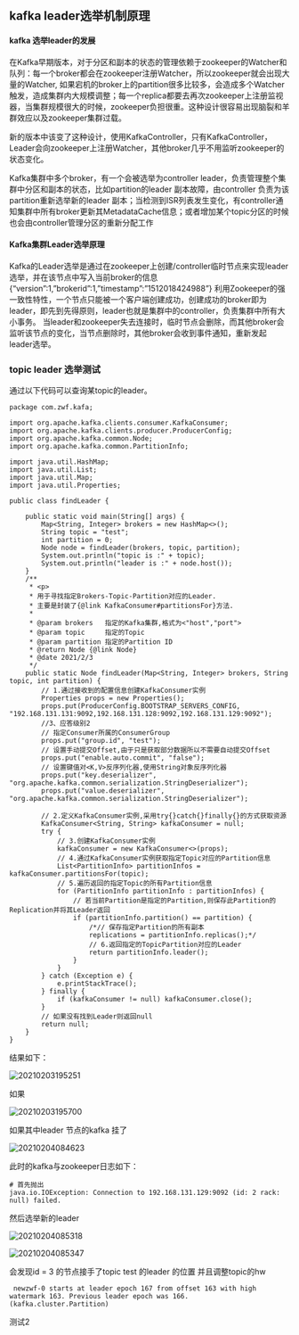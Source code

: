 
## kafka leader选举机制原理

#### kafka 选举leader的发展

在Kafka早期版本，对于分区和副本的状态的管理依赖于zookeeper的Watcher和队列：每一个broker都会在zookeeper注册Watcher，所以zookeeper就会出现大量的Watcher, 如果宕机的broker上的partition很多比较多，会造成多个Watcher触发，造成集群内大规模调整；每一个replica都要去再次zookeeper上注册监视器，当集群规模很大的时候，zookeeper负担很重。这种设计很容易出现脑裂和羊群效应以及zookeeper集群过载。

新的版本中该变了这种设计，使用KafkaController，只有KafkaController，Leader会向zookeeper上注册Watcher，其他broker几乎不用监听zookeeper的状态变化。

Kafka集群中多个broker，有一个会被选举为controller leader，负责管理整个集群中分区和副本的状态，比如partition的leader 副本故障，由controller 负责为该partition重新选举新的leader 副本；当检测到ISR列表发生变化，有controller通知集群中所有broker更新其MetadataCache信息；或者增加某个topic分区的时候也会由controller管理分区的重新分配工作

#### Kafka集群Leader选举原理

Kafka的Leader选举是通过在zookeeper上创建/controller临时节点来实现leader选举，并在该节点中写入当前broker的信息
{“version”:1,”brokerid”:1,”timestamp”:”1512018424988”}
利用Zookeeper的强一致性特性，一个节点只能被一个客户端创建成功，创建成功的broker即为leader，即先到先得原则，leader也就是集群中的controller，负责集群中所有大小事务。
当leader和zookeeper失去连接时，临时节点会删除，而其他broker会监听该节点的变化，当节点删除时，其他broker会收到事件通知，重新发起leader选举。

### topic leader 选举测试
通过以下代码可以查询某topic的leader。
```
package com.zwf.kafa;

import org.apache.kafka.clients.consumer.KafkaConsumer;
import org.apache.kafka.clients.producer.ProducerConfig;
import org.apache.kafka.common.Node;
import org.apache.kafka.common.PartitionInfo;

import java.util.HashMap;
import java.util.List;
import java.util.Map;
import java.util.Properties;

public class findLeader {

    public static void main(String[] args) {
        Map<String, Integer> brokers = new HashMap<>();
        String topic = "test";
        int partition = 0;
        Node node = findLeader(brokers, topic, partition);
        System.out.println("topic is :" + topic);
        System.out.println("leader is :" + node.host());
    }
    /**
     * <p>
     * 用于寻找指定Brokers-Topic-Partition对应的Leader.
     * 主要是封装了{@link KafkaConsumer#partitionsFor}方法.
     *
     * @param brokers   指定的Kafka集群,格式为<"host","port">
     * @param topic     指定的Topic
     * @param partition 指定的Partition ID
     * @return Node {@link Node}
     * @date 2021/2/3
     */
    public static Node findLeader(Map<String, Integer> brokers, String topic, int partition) {
        // 1.通过接收到的配置信息创建KafkaConsumer实例
        Properties props = new Properties();
        props.put(ProducerConfig.BOOTSTRAP_SERVERS_CONFIG, "192.168.131.131:9092,192.168.131.128:9092,192.168.131.129:9092");
        //3、应答级别2
        // 指定Consumer所属的ConsumerGroup
        props.put("group.id", "test");
        // 设置手动提交Offset,由于只是获取部分数据所以不需要自动提交Offset
        props.put("enable.auto.commit", "false");
        // 设置键值对<K,V>反序列化器,使用String对象反序列化器
        props.put("key.deserializer", "org.apache.kafka.common.serialization.StringDeserializer");
        props.put("value.deserializer", "org.apache.kafka.common.serialization.StringDeserializer");

        // 2.定义KafkaConsumer实例,采用try{}catch{}finally{}的方式获取资源
        KafkaConsumer<String, String> kafkaConsumer = null;
        try {
            // 3.创建KafkaConsumer实例
            kafkaConsumer = new KafkaConsumer<>(props);
            // 4.通过KafkaConsumer实例获取指定Topic对应的Partition信息
            List<PartitionInfo> partitionInfos = kafkaConsumer.partitionsFor(topic);
            // 5.遍历返回的指定Topic的所有Partition信息
            for (PartitionInfo partitionInfo : partitionInfos) {
                // 若当前Partition是指定的Partition,则保存此Partition的Replication并将其Leader返回
                if (partitionInfo.partition() == partition) {
                    /*// 保存指定Partition的所有副本
                    replications = partitionInfo.replicas();*/
                    // 6.返回指定的TopicPartition对应的Leader
                    return partitionInfo.leader();
                }
            }
        } catch (Exception e) {
            e.printStackTrace();
        } finally {
            if (kafkaConsumer != null) kafkaConsumer.close();
        }
        // 如果没有找到Leader则返回null
        return null;
    }
}

```
结果如下：

![20210203195251](https://cdn.jsdelivr.net/gh/weifangZ/image@master/image20210203195251.png?ynotemdtimestamp=1612497286584)


如果

![20210203195700](https://cdn.jsdelivr.net/gh/weifangZ/image@master/image20210203195700.png?ynotemdtimestamp=1612497286584)

如果其中leader 节点的kafka 挂了

![20210204084623](https://cdn.jsdelivr.net/gh/weifangZ/image@master/image20210204084623.png?ynotemdtimestamp=1612497286584)

此时的kafka与zookeeper日志如下：
```
# 首先抛出
java.io.IOException: Connection to 192.168.131.129:9092 (id: 2 rack: null) failed.
```

然后选举新的leader

![20210204085318](https://cdn.jsdelivr.net/gh/weifangZ/image@master/image20210204085347.png?ynotemdtimestamp=1612497286584)

![20210204085347](https://cdn.jsdelivr.net/gh/weifangZ/image@master/image20210204085347.png?ynotemdtimestamp=1612497286584)

会发现id = 3 的节点接手了topic test 的leader 的位置
并且调整topic的hw
```
 newzwf-0 starts at leader epoch 167 from offset 163 with high watermark 163. Previous leader epoch was 166. (kafka.cluster.Partition)
```

测试2

